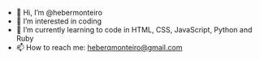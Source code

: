 - 👋 Hi, I’m @hebermonteiro
- 👀 I’m interested in coding
- 🌱 I’m currently learning to code in HTML, CSS, JavaScript, Python and Ruby
- 📫 How to reach me: heberqmonteiro@gmail.com

<!---
hebermonteiro/hebermonteiro is a ✨ special ✨ repository because its `README.md` (this file) appears on your GitHub profile.
You can click the Preview link to take a look at your changes.
--->
